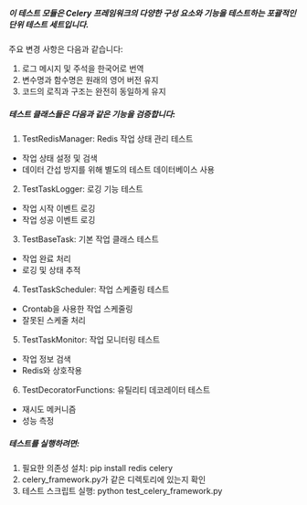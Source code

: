 ##### 이 테스트 모듈은 Celery 프레임워크의 다양한 구성 요소와 기능을 테스트하는 포괄적인 단위 테스트 세트입니다.
주요 변경 사항은 다음과 같습니다:

1. 로그 메시지 및 주석을 한국어로 번역
2. 변수명과 함수명은 원래의 영어 버전 유지
3. 코드의 로직과 구조는 완전히 동일하게 유지

##### 테스트 클래스들은 다음과 같은 기능을 검증합니다:

1. TestRedisManager: Redis 작업 상태 관리 테스트

- 작업 상태 설정 및 검색
- 데이터 간섭 방지를 위해 별도의 테스트 데이터베이스 사용


2. TestTaskLogger: 로깅 기능 테스트

- 작업 시작 이벤트 로깅
- 작업 성공 이벤트 로깅


3. TestBaseTask: 기본 작업 클래스 테스트

- 작업 완료 처리
- 로깅 및 상태 추적


4. TestTaskScheduler: 작업 스케줄링 테스트

- Crontab을 사용한 작업 스케줄링
- 잘못된 스케줄 처리


5. TestTaskMonitor: 작업 모니터링 테스트

- 작업 정보 검색
- Redis와 상호작용


6. TestDecoratorFunctions: 유틸리티 데코레이터 테스트

- 재시도 메커니즘
- 성능 측정



##### 테스트를 실행하려면:

1. 필요한 의존성 설치: pip install redis celery
2. celery_framework.py가 같은 디렉토리에 있는지 확인
3. 테스트 스크립트 실행: python test_celery_framework.py